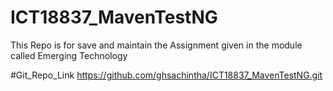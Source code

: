 # ICT18837_MavenTestNG
This Repo is for save and maintain the Assignment given in the module called Emerging Technology

#Git_Repo_Link
https://github.com/ghsachintha/ICT18837_MavenTestNG.git
